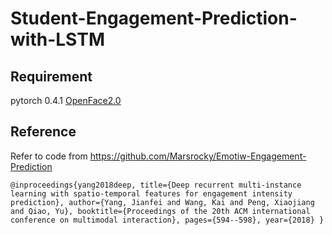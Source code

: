# Student-Engagement-Prediction-with-LSTM

## Requirement
pytorch 0.4.1
[OpenFace2.0](https://github.com/TadasBaltrusaitis/OpenFace)


## Reference
Refer to code from https://github.com/Marsrocky/Emotiw-Engagement-Prediction

`@inproceedings{yang2018deep,
  title={Deep recurrent multi-instance learning with spatio-temporal features for engagement intensity prediction},
  author={Yang, Jianfei and Wang, Kai and Peng, Xiaojiang and Qiao, Yu},
  booktitle={Proceedings of the 20th ACM international conference on multimodal interaction},
  pages={594--598},
  year={2018}
}`
